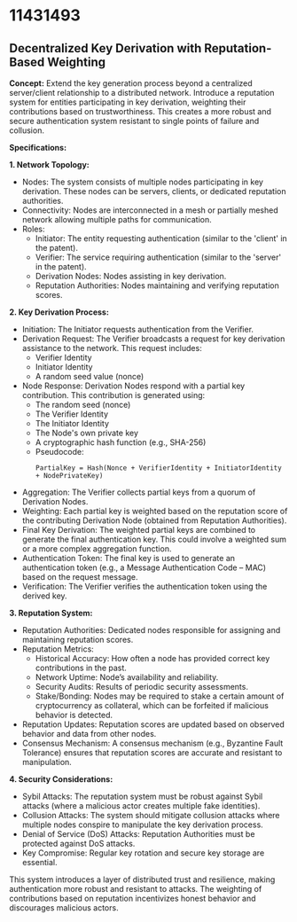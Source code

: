 # 11431493

## Decentralized Key Derivation with Reputation-Based Weighting

**Concept:** Extend the key generation process beyond a centralized server/client relationship to a distributed network. Introduce a reputation system for entities participating in key derivation, weighting their contributions based on trustworthiness. This creates a more robust and secure authentication system resistant to single points of failure and collusion.

**Specifications:**

**1. Network Topology:**

*   Nodes: The system consists of multiple nodes participating in key derivation. These nodes can be servers, clients, or dedicated reputation authorities.
*   Connectivity: Nodes are interconnected in a mesh or partially meshed network allowing multiple paths for communication.
*   Roles:
    *   Initiator: The entity requesting authentication (similar to the 'client' in the patent).
    *   Verifier: The service requiring authentication (similar to the 'server' in the patent).
    *   Derivation Nodes:  Nodes assisting in key derivation.
    *   Reputation Authorities: Nodes maintaining and verifying reputation scores.

**2. Key Derivation Process:**

*   Initiation: The Initiator requests authentication from the Verifier.
*   Derivation Request: The Verifier broadcasts a request for key derivation assistance to the network. This request includes:
    *   Verifier Identity
    *   Initiator Identity
    *   A random seed value (nonce)
*   Node Response: Derivation Nodes respond with a partial key contribution. This contribution is generated using:
    *   The random seed (nonce)
    *   The Verifier Identity
    *   The Initiator Identity
    *   The Node's own private key
    *   A cryptographic hash function (e.g., SHA-256)
    *   Pseudocode:
        ```
        PartialKey = Hash(Nonce + VerifierIdentity + InitiatorIdentity + NodePrivateKey)
        ```
*   Aggregation: The Verifier collects partial keys from a quorum of Derivation Nodes.
*   Weighting: Each partial key is weighted based on the reputation score of the contributing Derivation Node (obtained from Reputation Authorities).
*   Final Key Derivation: The weighted partial keys are combined to generate the final authentication key. This could involve a weighted sum or a more complex aggregation function.
*   Authentication Token: The final key is used to generate an authentication token (e.g., a Message Authentication Code – MAC) based on the request message.
*   Verification: The Verifier verifies the authentication token using the derived key.

**3. Reputation System:**

*   Reputation Authorities: Dedicated nodes responsible for assigning and maintaining reputation scores.
*   Reputation Metrics:
    *   Historical Accuracy:  How often a node has provided correct key contributions in the past.
    *   Network Uptime:  Node’s availability and reliability.
    *   Security Audits:  Results of periodic security assessments.
    *   Stake/Bonding:  Nodes may be required to stake a certain amount of cryptocurrency as collateral, which can be forfeited if malicious behavior is detected.
*   Reputation Updates: Reputation scores are updated based on observed behavior and data from other nodes.
*   Consensus Mechanism: A consensus mechanism (e.g., Byzantine Fault Tolerance) ensures that reputation scores are accurate and resistant to manipulation.

**4. Security Considerations:**

*   Sybil Attacks: The reputation system must be robust against Sybil attacks (where a malicious actor creates multiple fake identities).
*   Collusion Attacks:  The system should mitigate collusion attacks where multiple nodes conspire to manipulate the key derivation process.
*   Denial of Service (DoS) Attacks:  Reputation Authorities must be protected against DoS attacks.
*   Key Compromise:  Regular key rotation and secure key storage are essential.



This system introduces a layer of distributed trust and resilience, making authentication more robust and resistant to attacks.  The weighting of contributions based on reputation incentivizes honest behavior and discourages malicious actors.